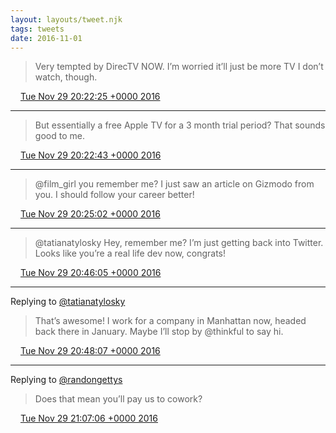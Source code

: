 ```yaml
---
layout: layouts/tweet.njk
tags: tweets
date: 2016-11-01
---
```


> Very tempted by DirecTV NOW\. I’m worried it’ll just be more TV I don’t watch, though\.

<img src="../media/tweet.ico" width="12" /> [Tue Nov 29 20:22:25 +0000 2016](https://twitter.com/timwasson/status/803695631374098432)

----

> But essentially a free Apple TV for a 3 month trial period? That sounds good to me\.

<img src="../media/tweet.ico" width="12" /> [Tue Nov 29 20:22:43 +0000 2016](https://twitter.com/timwasson/status/803695708029255680)

----

> @film\_girl you remember me? I just saw an article on Gizmodo from you\. I should follow your career better\!

<img src="../media/tweet.ico" width="12" /> [Tue Nov 29 20:25:02 +0000 2016](https://twitter.com/timwasson/status/803696292719460352)

----

> @tatianatylosky Hey, remember me? I’m just getting back into Twitter\. Looks like you’re a real life dev now, congrats\!

<img src="../media/tweet.ico" width="12" /> [Tue Nov 29 20:46:05 +0000 2016](https://twitter.com/timwasson/status/803701586816106496)

----

Replying to [@tatianatylosky](https://twitter.com/tatianatylosky/status/803701842488086528)

> That’s awesome\! I work for a company in Manhattan now, headed back there in January\. Maybe I’ll stop by @thinkful to say hi\.

<img src="../media/tweet.ico" width="12" /> [Tue Nov 29 20:48:07 +0000 2016](https://twitter.com/timwasson/status/803702099435339776)

----

Replying to [@randongettys](https://twitter.com/RandonGettys/status/803706745327652865)

> Does that mean you’ll pay us to cowork?

<img src="../media/tweet.ico" width="12" /> [Tue Nov 29 21:07:06 +0000 2016](https://twitter.com/timwasson/status/803706876160450560)